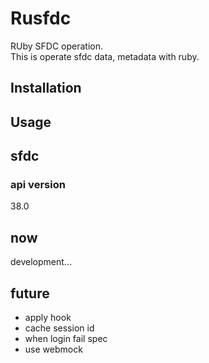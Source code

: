 # Rusfdc
RUby SFDC operation.  
This is operate sfdc data, metadata with ruby.

## Installation

## Usage

## sfdc
### api version
38.0

## now
development...

## future
+ apply hook
+ cache session id
+ when login fail spec
+ use webmock
